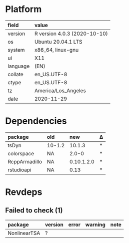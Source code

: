 # Platform

|field    |value                        |
|:--------|:----------------------------|
|version  |R version 4.0.3 (2020-10-10) |
|os       |Ubuntu 20.04.1 LTS           |
|system   |x86_64, linux-gnu            |
|ui       |X11                          |
|language |(EN)                         |
|collate  |en_US.UTF-8                  |
|ctype    |en_US.UTF-8                  |
|tz       |America/Los_Angeles          |
|date     |2020-11-29                   |

# Dependencies

|package       |old    |new        |Δ  |
|:-------------|:------|:----------|:--|
|tsDyn         |10-1.2 |10.1.3     |*  |
|colorspace    |NA     |2.0-0      |*  |
|RcppArmadillo |NA     |0.10.1.2.0 |*  |
|rstudioapi    |NA     |0.13       |*  |

# Revdeps

## Failed to check (1)

|package      |version |error |warning |note |
|:------------|:-------|:-----|:-------|:----|
|NonlinearTSA |?       |      |        |     |

